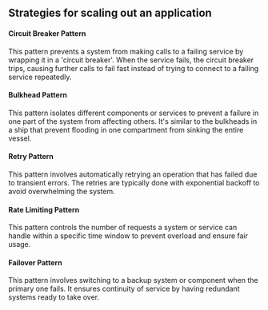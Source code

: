 ## Strategies for scaling out an application

#### Circuit Breaker Pattern
This pattern prevents a system from making calls to a failing service by wrapping it in a 'circuit breaker'. When the service fails, the circuit breaker trips, causing further calls to fail fast instead of trying to connect to a failing service repeatedly.

#### Bulkhead Pattern
This pattern isolates different components or services to prevent a failure in one part of the system from affecting others. It's similar to the bulkheads in a ship that prevent flooding in one compartment from sinking the entire vessel.

#### Retry Pattern
This pattern involves automatically retrying an operation that has failed due to transient errors. The retries are typically done with exponential backoff to avoid overwhelming the system.

#### Rate Limiting Pattern
This pattern controls the number of requests a system or service can handle within a specific time window to prevent overload and ensure fair usage.

#### Failover Pattern
This pattern involves switching to a backup system or component when the primary one fails. It ensures continuity of service by having redundant systems ready to take over.